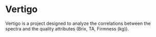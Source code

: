 # Vertigo

Vertigo is a project designed to analyze the correlations between the spectra and the quality attributes (Brix, TA, Firmness (kg)).

